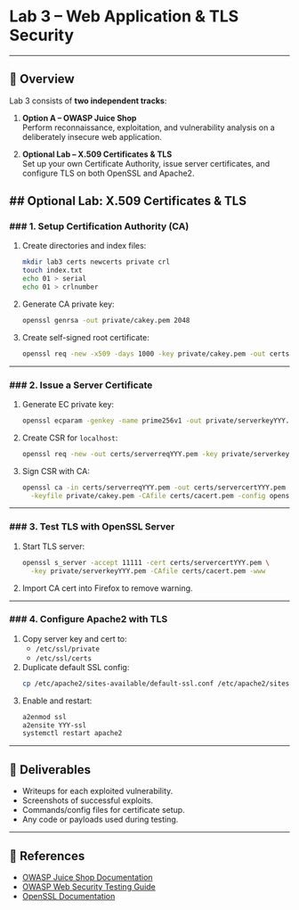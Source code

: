 # Lab 3 – Web Application & TLS Security

---
## 📌 Overview
Lab 3 consists of **two independent tracks**:

1. **Option A – OWASP Juice Shop**  
   Perform reconnaissance, exploitation, and vulnerability analysis on a deliberately insecure web application.
   
2. **Optional Lab – X.509 Certificates & TLS**  
   Set up your own Certificate Authority, issue server certificates, and configure TLS on both OpenSSL and Apache2.

## ## Optional Lab: X.509 Certificates & TLS

### ### 1. Setup Certification Authority (CA)
1. Create directories and index files:
   ```bash
   mkdir lab3 certs newcerts private crl
   touch index.txt
   echo 01 > serial
   echo 01 > crlnumber
   ```
2. Generate CA private key:
   ```bash
   openssl genrsa -out private/cakey.pem 2048
   ```
3. Create self-signed root certificate:
   ```bash
   openssl req -new -x509 -days 1000 -key private/cakey.pem -out certs/cacert.pem
   ```

---

### ### 2. Issue a Server Certificate
1. Generate EC private key:
   ```bash
   openssl ecparam -genkey -name prime256v1 -out private/serverkeyYYY.pem
   ```
2. Create CSR for `localhost`:
   ```bash
   openssl req -new -out certs/serverreqYYY.pem -key private/serverkeyYYY.pem
   ```
3. Sign CSR with CA:
   ```bash
   openssl ca -in certs/serverreqYYY.pem -out certs/servercertYYY.pem \
     -keyfile private/cakey.pem -CAfile certs/cacert.pem -config openssl.cnf
   ```

---

### ### 3. Test TLS with OpenSSL Server
1. Start TLS server:
   ```bash
   openssl s_server -accept 11111 -cert certs/servercertYYY.pem \
     -key private/serverkeyYYY.pem -CAfile certs/cacert.pem -www
   ```
2. Import CA cert into Firefox to remove warning.

---

### ### 4. Configure Apache2 with TLS
1. Copy server key and cert to:
   - `/etc/ssl/private`
   - `/etc/ssl/certs`
2. Duplicate default SSL config:
   ```bash
   cp /etc/apache2/sites-available/default-ssl.conf /etc/apache2/sites-available/YYY-ssl.conf
   ```
3. Enable and restart:
   ```bash
   a2enmod ssl
   a2ensite YYY-ssl
   systemctl restart apache2
   ```

---

## 📂 Deliverables
- Writeups for each exploited vulnerability.
- Screenshots of successful exploits.
- Commands/config files for certificate setup.
- Any code or payloads used during testing.

---

## 📖 References
- [OWASP Juice Shop Documentation](https://pwning.owasp-juice.shop)
- [OWASP Web Security Testing Guide](https://owasp.org/www-project-web-security-testing-guide/)
- [OpenSSL Documentation](https://www.openssl.org/docs/)